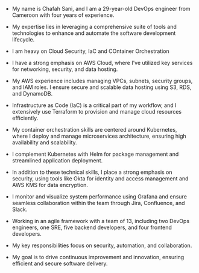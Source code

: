 - My name is Chafah Sani, and I am a 29-year-old DevOps engineer from Cameroon with four years of experience.
- My expertise lies in leveraging a comprehensive suite of tools and technologies to enhance and automate the software development lifecycle.
- I am heavy on Cloud Security, IaC and COntainer Orchestration

- I have a strong emphasis on AWS Cloud, where I've utilized key services for networking, security, and data hosting.
- My AWS experience includes managing VPCs, subnets, security groups, and IAM roles. I ensure secure and scalable data hosting using S3, RDS, and DynamoDB. 

- Infrastructure as Code (IaC) is a critical part of my workflow, and I extensively use Terraform to provision and manage cloud resources efficiently.
- My container orchestration skills are centered around Kubernetes, where I deploy and manage microservices architecture, ensuring high availability and scalability.
- I complement Kubernetes with Helm for package management and streamlined application deployment.

- In addition to these technical skills, I place a strong emphasis on security, using tools like Okta for identity and access management and AWS KMS for data encryption.
- I monitor and visualize system performance using Grafana and ensure seamless collaboration within the team through Jira, Confluence, and Slack.

- Working in an agile framework with a team of 13, including two DevOps engineers, one SRE, five backend developers, and four frontend developers.
-  My key responsibilities focus on security, automation, and collaboration.
-  My goal is to drive continuous improvement and innovation, ensuring efficient and secure software delivery.
